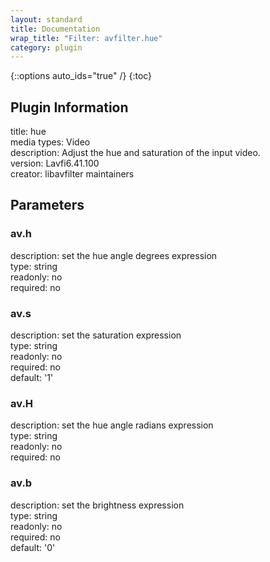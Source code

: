```yaml
---
layout: standard
title: Documentation
wrap_title: "Filter: avfilter.hue"
category: plugin
---
```

{::options auto_ids="true" /}
{:toc}

## Plugin Information

title: hue  
media types:
Video  
description: Adjust the hue and saturation of the input video.  
version: Lavfi6.41.100  
creator: libavfilter maintainers  

## Parameters

### av.h

  
description:
set the hue angle degrees expression  
type: string  
readonly: no  
required: no  

### av.s

  
description:
set the saturation expression  
type: string  
readonly: no  
required: no  
default: '1'  

### av.H

  
description:
set the hue angle radians expression  
type: string  
readonly: no  
required: no  

### av.b

  
description:
set the brightness expression  
type: string  
readonly: no  
required: no  
default: '0'  

